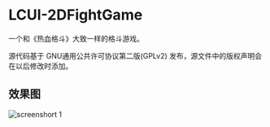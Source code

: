 LCUI-2DFightGame
================

一个和《热血格斗》大致一样的格斗游戏。

源代码基于 GNU通用公共许可协议第二版(GPLv2) 发布，源文件中的版权声明会在以后修改时添加。

## 效果图
![screenshort 1](http://lcui.org/files/images/game/2013-08-19-20-29-49.png)

